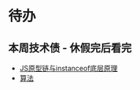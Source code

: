 # 待办

## 本周技术债 - 休假完后看完

- [JS原型链与instanceof底层原理](https://www.jianshu.com/p/6c99d3678283)
- [算法](https://study.163.com/course/courseLearn.htm?courseId=1006247002#/learn/video?lessonId=1053752275&courseId=1006247002)
